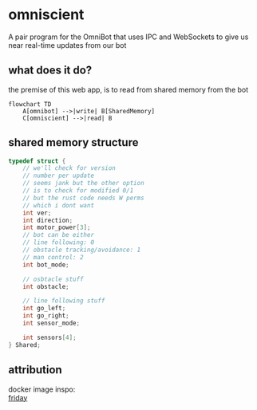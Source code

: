 # omniscient

A pair program for the OmniBot that uses IPC and WebSockets to give us near
real-time updates from our bot

## what does it do?

the premise of this web app, is to read from shared memory from the bot

```mermaid
flowchart TD
    A[omnibot] -->|write| B[SharedMemory]
    C[omniscient] -->|read| B
```

## shared memory structure

```c
typedef struct {
    // we'll check for version
    // number per update
    // seems jank but the other option
    // is to check for modified 0/1
    // but the rust code needs W perms
    // which i dont want
    int ver;
    int direction;
    int motor_power[3];
    // bot can be either
    // line following: 0
    // obstacle tracking/avoidance: 1
    // man control: 2
    int bot_mode;

    // osbtacle stuff
    int obstacle;

    // line following stuff
    int go_left;
    int go_right;
    int sensor_mode;

    int sensors[4];
} Shared;
```

## attribution

docker image inspo:\
[friday](https://github.com/JonasRSV/Friday)
